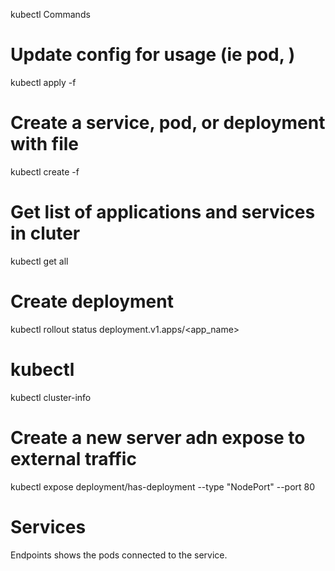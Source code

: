 kubectl Commands

# Update config for usage (ie pod, )
kubectl apply -f <directory>

# Create a service, pod, or deployment with file
kubectl create -f <filepath>

# Get list of applications and services in cluter
kubectl get all

# Create deployment
kubectl rollout status deployment.v1.apps/<app_name>

# kubectl 
kubectl cluster-info

# Create a new server adn expose to external traffic
kubectl expose deployment/has-deployment --type "NodePort" --port 80

# Services
Endpoints shows the pods connected to the service.